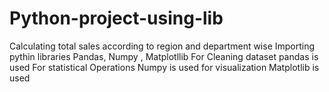 # Python-project-using-lib
Calculating total sales according to region and department wise
Importing pythin libraries
Pandas, Numpy , Matplotllib
For Cleaning dataset pandas is used
For statistical Operations Numpy is used
for visualization Matplotlib is used
